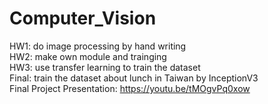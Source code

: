 # Computer_Vision
HW1: do image processing by hand writing  
HW2: make own module and trainging  
HW3: use transfer learning to train the dataset  
Final: train the dataset about lunch in Taiwan by InceptionV3  
Final Project Presentation: https://youtu.be/tMOgvPq0xow
